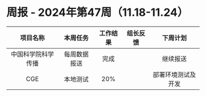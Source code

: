 
# 周报 - 2024年第47周（11.18-11.24）


|   项目名称    |  本周任务  | 工作结果 | 组长反馈 |   下周计划    |
| :-------: | :----: | :--: | :--: | :-------: |
| 中国科学院科学传播 | 每周数据报送 |  完成  |      |   继续报送    |
|    CGE    |  本地测试  | 20%  |      | 部署环境测试及开发 |


